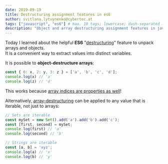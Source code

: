 ```yaml
---
date: 2019-09-19
title: Destructuring assignment features in es6
author: svitlana.lytvynenko@cybertec.at
tags: ["javascript", "es6"] # max. 10 tags; lowercase; dash-separated
description: "Object and array destructuring assignment features in javascript" # max. 300 chars.
---
```


Today I learned about the helpful **ES6** "[destructuring](https://developer.mozilla.org/en-US/docs/Web/JavaScript/Reference/Operators/Destructuring_assignment)" feature to unpack arrays and objects.  \
It is a convenient way to extract values into distinct variables.

It is possible to **object-destructure arrays**:

```typescript
const { 0: x, 2: y, 3: z } = ['a', 'b', 'c', 'd'];
console.log(x) // 'a'
console.log(z) // 'd'
```

This works because [array indices are properties as well](https://exploringjs.com/impatient-js/ch_arrays.html#array-indices)!

Alternatively, [array-destructuring](https://developer.mozilla.org/en-US/docs/Web/JavaScript/Reference/Operators/Destructuring_assignment#Array_destructuring) can be applied to any value that is iterable, not just to arrays:

```typescript
// Sets are iterable
const mySet = new Set().add('a').add('b').add('c');
const [first, second] = mySet;
console.log(first) // 'a'
console.log(second) // 'b'

// Strings are iterable
const [a, b] = 'xyz';
console.log(a) // 'x'
console.log(b) // 'y'
```
